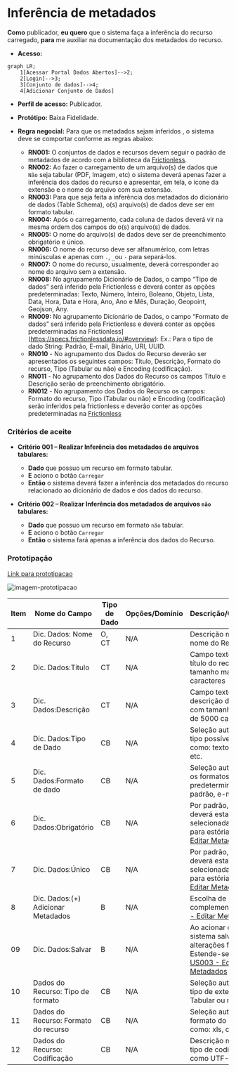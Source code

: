# Inferência de metadados

**Como** publicador, **eu quero**  que o sistema faça a inferência do recurso carregado, **para** me auxiliar na documentação dos metadados do recurso.

- **Acesso:** 

```mermaid
graph LR;
    1[Acessar Portal Dados Abertos]-->2;
    2[Login]-->3;
    3[Conjunto de dados]-->4;
    4[Adicionar Conjunto de Dados]
```

- **Perfil de acesso:** Publicador. 
- **Protótipo:** Baixa Fidelidade.

- **Regra negocial:** Para que os metadados sejam inferidos , o sistema deve se comportar conforme as regras abaixo:
     - **RN001:** O conjuntos de dados e recursos devem seguir o padrão de metadados de acordo com a biblioteca da [Frictionless](https://specs.frictionlessdata.io/#overview).
     - **RN002:** Ao fazer o carregamento de um arquivo(s) de dados que `Não` seja tabular (PDF, Imagem, etc) o sistema deverá apenas fazer a inferência dos dados do recurso e apresentar, em tela, o ícone da extensão e o nome do arquivo com sua extensão.
     - **RN003:** Para que seja feita a inferência dos metadados do dicionário de dados (Table Schema), o(s) arquivo(s) de dados deve ser em formato tabular.
     - **RN004:** Após o carregamento, cada coluna de dados deverá vir na mesma ordem dos campos do o(s) arquivo(s) de dados.
     - **RN005:** O nome do arquivo(s) de dados deve ser de preenchimento obrigatório e único.	
     - **RN006:** O nome do recurso deve ser alfanumérico, com letras minúsculas e apenas com `.`, `_`ou `-` para separá-los.
     - **RN007:** O nome do recurso, usualmente, deverá corresponder ao nome do arquivo sem a extensão.
     - **RN008:** No agrupamento Dicionário de Dados, o campo “Tipo de dados” será inferido pela Frictionless e deverá conter as opções predeterminadas: Texto, Número, Inteiro, Boleano, Objeto, Lista, Data, Hora, Data e Hora, Ano, Ano e Mês, Duração, Geopoint, Geojson, Any. 
     - **RN009:** No agrupamento Dicionário de Dados, o campo “Formato de dados” será inferido pela Frictionless e deverá conter as opções predeterminadas na Frictionless](https://specs.frictionlessdata.io/#overview): Ex.: Para o tipo de dado String: Padrão, E-mail, Binário, URI, UUID.
     - **RN010** - No agrupamento dos Dados do Recurso deverão ser apresentados os seguintes campos: 
      Titulo, Descrição, Formato do recurso, Tipo (Tabular ou não) e Encoding (codificação).
     - **RN011** - No agrupamento dos Dados do Recurso os campos Título e Descrição serão de preenchimento obrigatório. 
     - **RN012** - No agrupamento dos Dados do Recurso os campos: Formato do recurso, Tipo (Tabular ou não) e Encoding (codificação) serão inferidos pela frictionless e deverão conter as opções predeterminadas na [Frictionless](https://specs.frictionlessdata.io/#overview)
 

### Critérios de aceite 

- **Critério 001 – Realizar Inferência dos metadados de arquivos tabulares:**
	- **Dado**  que possuo um recurso em formato tabular.
	- **E** aciono o botão `Carregar`
	- **Então** o sistema deverá fazer a inferência dos metadados do recurso relacionado ao dicionário de dados e dos dados do recurso.

- **Critério 002 – Realizar Inferência dos metadados de arquivos `não` tabulares:**
	- **Dado** que possuo um recurso em formato `não` tabular.
	- **E** aciono o botão `Carregar`
	- **Então** o sistema fará apenas a inferência dos dados do Recurso.
### Prototipação

[Link para prototipacao]()

![imagem-prototipacao](assets/figura_01.png)

| Item |                        Nome do Campo                        | Tipo de Dado | Opções/Domínio |     Descrição/Observações      |
|------|-------------------------------------------------------------|------------------|----------------|--------------------------------|
|    1 | Dic. Dados:	Nome do Recurso        | O, CT              | N/A            | Descrição manual do nome do Recurso.|
|    2 | Dic. Dados:Título                 | CT              | N/A            | Campo texto para o título do recurso com tamanho máximo de 100 caracteres       |
|    3 | Dic. Dados:Descrição | CT         | N/A            |Campo texto para a descrição do recurso com tamanho máximo de 5000 caracteres |
|    4 | Dic. Dados:Tipo de Dado  | CB              | N/A            | Seleção automática do tipo possível de dados como: texto, número, etc. |
|    5 | Dic. Dados:Formato de dado       | CB                | N/A            | Seleção automática com os formatos de dados predeterminados, como: padrão, e-mail, etc.|
|    6 | Dic. Dados:Obrigatório    | CB                | N/A            | Por padrão, a opção `NÃO` deverá estar selecionada. Estende-se para estória: [US003 - Editar Metadados](/estorias_de_usuarios/03_edicao_dos_dados_do_recurso) |
|    7 | Dic. Dados:Único       | CB                | N/A            | Por padrão, a opção `NÃO` deverá estar selecionada. Estende-se para estória: [US003 - Editar Metadados](/estorias_de_usuarios/03_edicao_dos_dados_do_recurso)                        | B                | N/A            | Adiciona novo arquivo(s) de dados          |
|    8 |Dic. Dados:(+) Adicionar Metadados   | B                | N/A            | Escolha de metadados complementares. [US003 - Editar Metadados](/estorias_de_usuarios/03_edicao_dos_dados_do_recurso)       |
|    09 | Dic. Dados:Salvar   | B                | N/A            | Ao acionar o botão <<Salvar>> o sistema salva as alterações feitas. Estende-se para estória: [US003 - Editar Metadados](/estorias_de_usuarios/03_edicao_dos_dados_do_recurso)  |
|    10 | Dados do Recurso: Tipo de formato      | CB                | N/A            | Seleção automática do tipo de extensão: Tabular ou não tabular |
|   11 |Dados do Recurso: Formato do recurso  | CB       | N/A            | Seleção automática do formato do recurso, como: xls, csv, etc.     |
|   12 | Dados do Recurso: Codificação   | CB                | N/A            | Descrição manual do tipo de codificação, como UTF-8, etc |